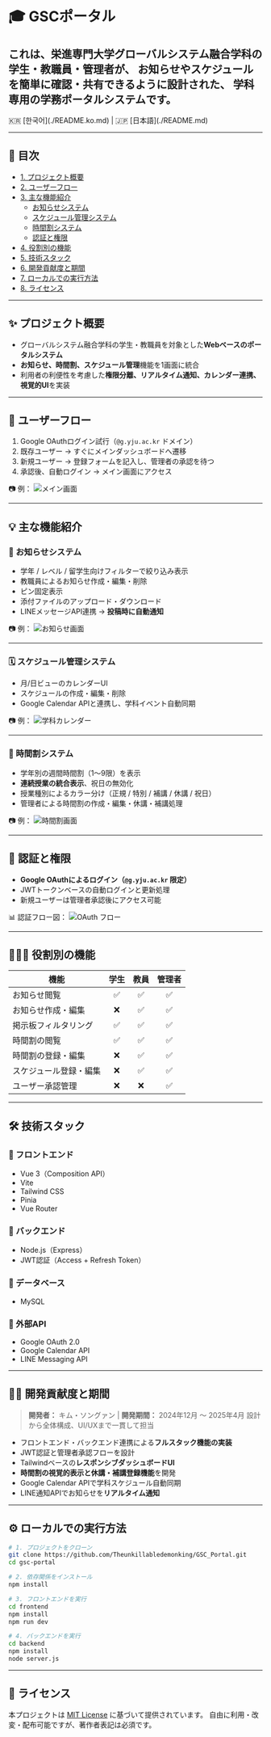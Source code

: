 # 🎓 GSCポータル

これは、栄進専門大学グローバルシステム融合学科の学生・教職員・管理者が、
お知らせやスケジュールを簡単に確認・共有できるように設計された、
**学科専用の学務ポータルシステム**です。
---

<p align="left">
  🇰🇷 [한국어](./README.ko.md) | 🇯🇵 [日本語](./README.md)
</p>

---

## 📑 目次

- [1. プロジェクト概要](#-プロジェクト概要)
- [2. ユーザーフロー](#-ユーザーフロー)
- [3. 主な機能紹介](#-主な機能紹介)
  - [お知らせシステム](#-お知らせシステム)
  - [スケジュール管理システム](#-スケジュール管理システム)
  - [時間割システム](#-時間割システム)
  - [認証と権限](#-認証と権限)
- [4. 役割別の機能](#-役割別の機能)
- [5. 技術スタック](#-技術スタック)
- [6. 開発貢献度と期間](#-開発貢献度と期間)
- [7. ローカルでの実行方法](#-ローカルでの実行方法)
- [8. ライセンス](#-ライセンス)

---

## ✨ プロジェクト概要

* グローバルシステム融合学科の学生・教職員を対象とした**Webベースのポータルシステム**
* **お知らせ、時間割、スケジュール管理**機能を1画面に統合
* 利用者の利便性を考慮した**権限分離、リアルタイム通知、カレンダー連携、視覚的UI**を実装

---

## 👣 ユーザーフロー

1. Google OAuthログイン試行（`@g.yju.ac.kr` ドメイン）
2. 既存ユーザー → すぐにメインダッシュボードへ遷移
3. 新規ユーザー → 登録フォームを記入し、管理者の承認を待つ
4. 承認後、自動ログイン → メイン画面にアクセス

📷 例：
![メイン画面](./my-vue-app/gsc-portal/docs/home.png)

---

## 💡 主な機能紹介

### 📢 お知らせシステム

* 学年 / レベル / 留学生向けフィルターで絞り込み表示
* 教職員によるお知らせ作成・編集・削除
* ピン固定表示
* 添付ファイルのアップロード・ダウンロード
* LINEメッセージAPI連携 → **投稿時に自動通知**

📷 例：
![お知らせ画面](./my-vue-app/gsc-portal/docs/board.png)

---

### 🗓️ スケジュール管理システム

* 月/日ビューのカレンダーUI
* スケジュールの作成・編集・削除
* Google Calendar APIと連携し、学科イベント自動同期

📷 例：
![学科カレンダー](./my-vue-app/gsc-portal/docs/calendar.png)

---

### 📅 時間割システム

* 学年別の週間時間割（1〜9限）を表示
* **連続授業の統合表示**、祝日の無効化
* 授業種別によるカラー分け（正規 / 特別 / 補講 / 休講 / 祝日）
* 管理者による時間割の作成・編集・休講・補講処理

📷 例：
![時間割画面](./my-vue-app/gsc-portal/docs/timetables.png)

---

## 🔐 認証と権限

* **Google OAuthによるログイン（`@g.yju.ac.kr` 限定）**
* JWTトークンベースの自動ログインと更新処理
* 新規ユーザーは管理者承認後にアクセス可能

📊 認証フロー図：
![OAuth フロー](./my-vue-app/gsc-portal/docs/oauth-login-flow.PNG)

---

## 🧑‍🤝‍🧑 役割別の機能

| 機能          |  学生 |  教員 | 管理者 |
| ----------- | :-: | :-: | :-: |
| お知らせ閲覧      |  ✅  |  ✅  |  ✅  |
| お知らせ作成・編集   |  ❌  |  ✅  |  ✅  |
| 掲示板フィルタリング  |  ✅  |  ✅  |  ✅  |
| 時間割の閲覧      |  ✅  |  ✅  |  ✅  |
| 時間割の登録・編集   |  ❌  |  ✅  |  ✅  |
| スケジュール登録・編集 |  ❌  |  ✅  |  ✅  |
| ユーザー承認管理    |  ❌  |  ❌  |  ✅  |

---

## 🛠️ 技術スタック

### 🔹 フロントエンド

* Vue 3（Composition API）
* Vite
* Tailwind CSS
* Pinia
* Vue Router

### 🔹 バックエンド

* Node.js（Express）
* JWT認証（Access + Refresh Token）

### 🔹 データベース

* MySQL

### 🔹 外部API

* Google OAuth 2.0
* Google Calendar API
* LINE Messaging API

---

## 🧑‍💻 開発貢献度と期間

> **開発者：** キム・ソングァン | **開発期間：** 2024年12月 ～ 2025年4月
> 設計から全体構成、UI/UXまで一貫して担当

* フロントエンド・バックエンド連携による**フルスタック機能の実装**
* JWT認証と管理者承認フローを設計
* Tailwindベースの**レスポンシブダッシュボードUI**
* **時間割の視覚的表示と休講・補講登録機能**を開発
* Google Calendar APIで学科スケジュール自動同期
* LINE通知APIでお知らせを**リアルタイム通知**

---

## ⚙️ ローカルでの実行方法

```bash
# 1. プロジェクトをクローン
git clone https://github.com/Theunkillabledemonking/GSC_Portal.git
cd gsc-portal

# 2. 依存関係をインストール
npm install

# 3. フロントエンドを実行
cd frontend
npm install
npm run dev

# 4. バックエンドを実行
cd backend
npm install
node server.js
```

---

## 📃 ライセンス

本プロジェクトは [MIT License](https://opensource.org/licenses/MIT) に基づいて提供されています。
自由に利用・改変・配布可能ですが、著作者表記は必須です。
